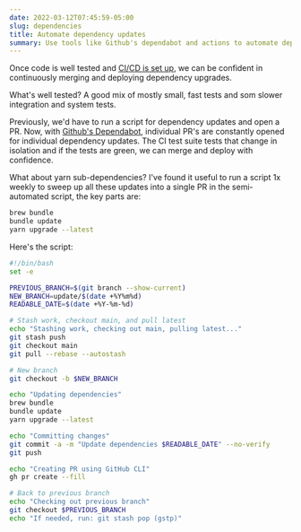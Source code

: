 ```yaml
---
date: 2022-03-12T07:45:59-05:00
slug: dependencies
title: Automate dependency updates
summary: Use tools like Github's dependabot and actions to automate dependency updates
---
```


Once code is well tested and [CI/CD is set up](rails-on-kubernetes), we can be confident in continuously merging and deploying dependency upgrades.

What's well tested? A good mix of mostly small, fast tests and som slower integration and system tests.

Previously, we'd have to run a script for dependency updates and open a PR.
Now, with [Github's Dependabot](https://github.com/dependabot), individual PR's are constantly opened for individual dependency updates. The CI test suite tests that change in isolation and if the tests are green, we can merge and deploy with confidence.

What about yarn sub-dependencies? I've found it useful to run a script 1x weekly to sweep up all these updates into a single PR in the semi-automated script, the key parts are:

```bash
brew bundle
bundle update
yarn upgrade --latest
```

Here's the script:

```bash
#!/bin/bash
set -e

PREVIOUS_BRANCH=$(git branch --show-current)
NEW_BRANCH=update/$(date +%Y%m%d)
READABLE_DATE=$(date +%Y-%m-%d)

# Stash work, checkout main, and pull latest
echo "Stashing work, checking out main, pulling latest..."
git stash push
git checkout main
git pull --rebase --autostash

# New branch
git checkout -b $NEW_BRANCH

echo "Updating dependencies"
brew bundle
bundle update
yarn upgrade --latest

echo "Committing changes"
git commit -a -m "Update dependencies $READABLE_DATE" --no-verify
git push

echo "Creating PR using GitHub CLI"
gh pr create --fill

# Back to previous branch
echo "Checking out previous branch"
git checkout $PREVIOUS_BRANCH
echo "If needed, run: git stash pop (gstp)"
```
